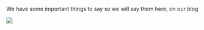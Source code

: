 

We have some important things to say so we will say them here, on our blog

![](/uploads/d37280f-b244-465a-a2bc-6793deba789f.jpg)